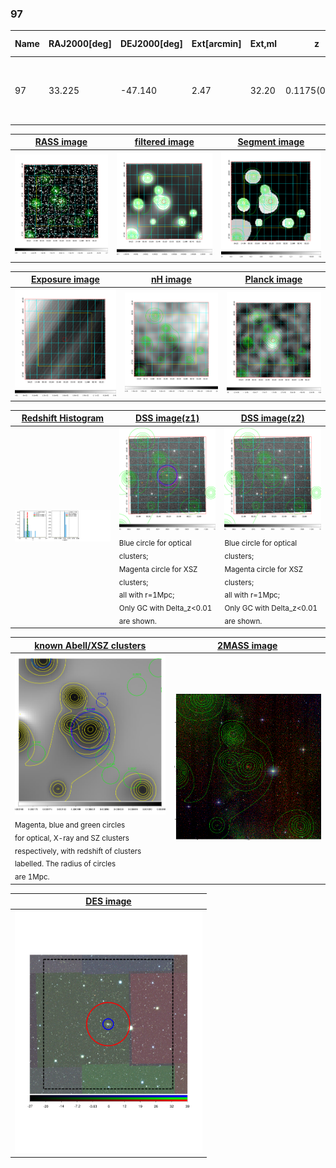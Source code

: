 <div STYLE="page-break-after: always;"></div>

### 97

|Name|RAJ2000[deg]|DEJ2000[deg] |Ext[arcmin]| Ext,ml | z | z_src| C|GC(XSZ,Delta_z<0.01)| GC(OPT,Delta_z<0.01)|GC| R_sig[arcmin] | R500[arcmin] | R500[Mpc]| CRsig[c/s] | CR500[c/s] |L500[1E44 erg/s]|F500[1E-12 erg/s/cm^2]| M500[1E14 Msun]|Tx[keV]|Cnt_sig|Beta|Rc[arcmin]|Comment|Alias|
|---|---|---|---|---|---|------|---|--------|---------|----------|---|---|---|---|---|---|---|---|---|---|---|---|---|---|
|97| 33.225| -47.140| 2.47| 32.20| 0.1175(0.000)| z_xsz| B| MCXC, PSZ2, Tar| A, N, W| A, B15, MCXC, N, PSZ2, Tar, W| 13.675| 7.118| 0.907| 0.174(0.035)| 0.161(0.032)| 1.133(0.174)| 3.164(0.485)| 2.38(0.18)| 3.79(0.18)| 110.4| 0.555(-0.041+0.090)| 2.514(-0.536+0.943)| -| k293|

|[RASS image](../image/97/97_img.pdf)|[filtered image](../image/97/97_fil.pdf)|[Segment image](../image/97/97_seg.pdf)|
|-------------------|--------------------|-------------------|
| <img src="../image/97/97_img.png" width="300">  | <img src="../image/97/97_fil.png" width="300">   | <img src="../image/97/97_seg.png" width="300">  |

|[Exposure image](../image/97/97_mex.pdf)| [nH image](../image/97/97_nh.pdf)| [Planck image](../image/97/97_p.pdf)|
|-------------------|--------------------|-------------------|
|<img src="../image/97/97_mex.png" width="300">   | <img src="../image/97/97_nh.png" width="300">    | <img src="../image/97/97_p.png" width="300"> |

|[Redshift Histogram](../image/97/97_zg.pdf) | [DSS image(z1)](../image/97/97_dss_z1.pdf)      |  [DSS image(z2)](../image/97/97_dss_z2.pdf)    |
|-------------------|--------------------|-------------------|
|<img src="../image/97/97_zg.png" width="300"> |<img src="../image/97/97_dss_z1.png" width="300"> <sub><br>Blue circle for optical clusters; <br>Magenta circle for XSZ clusters; <br>all with r=1Mpc; <br>Only GC with Delta_z<0.01 are shown. </sub>| <img src="../image/97/97_dss_z2.png" width="300"><sub><br>Blue circle for optical clusters; <br>Magenta circle for XSZ clusters; <br>all with r=1Mpc; <br>Only GC with Delta_z<0.01 are shown. </sub> |

|[known Abell/XSZ clusters](../image/97/97_gc.pdf) | [2MASS image](../image/97/97_2mass.pdf)      |
|-------------------|-------------------|
|<img src=../image/97/97_gc.png width="300"> <br><sub>Magenta, blue and green circles <br>for optical, X-ray and SZ clusters <br>respectively, with redshift of clusters <br>labelled. The radius of circles <br>are 1Mpc.</sub>|<img src="../image/97/97_2mass.png" width="300">  |

|[DES image](../image/97/97_des.pdf)   |
|-------------------|
| <img src="../image/97/97_des.pdf" width="300">  |
